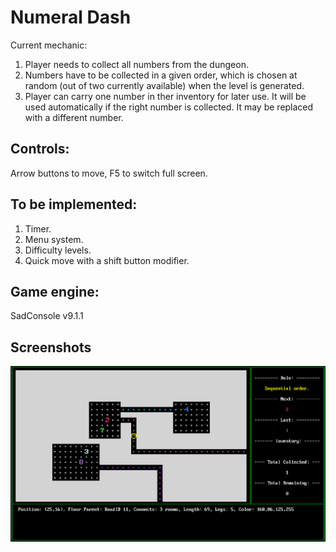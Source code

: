 # Numeral Dash
Current mechanic:
1. Player needs to collect all numbers from the dungeon.
2. Numbers have to be collected in a given order, which is chosen at random (out of two currently available) when the level is generated.
3. Player can carry one number in ther inventory for later use. It will be used automatically if the right number is collected. It may be replaced with a different number.

## Controls:

Arrow buttons to move, F5 to switch full screen.

## To be implemented:
1. Timer.
2. Menu system.
3. Difficulty levels.
4. Quick move with a shift button modifier.

## Game engine:

SadConsole v9.1.1

## Screenshots

![screenshot](/screenshot.png)
